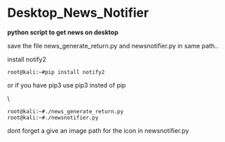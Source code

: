 # Desktop_News_Notifier
**python script to get news on desktop**

save the file news_generate_return.py and newsnotifier.py in same path..

install notify2
```
root@kali:~#pip install notify2
```
or if you have pip3 use pip3 insted of pip

\

```
root@kali:~#./news_generate_return.py
root@kali:~#./newsnotifier.py
```
dont forget a give an image path for the icon in newsnotifier.py
